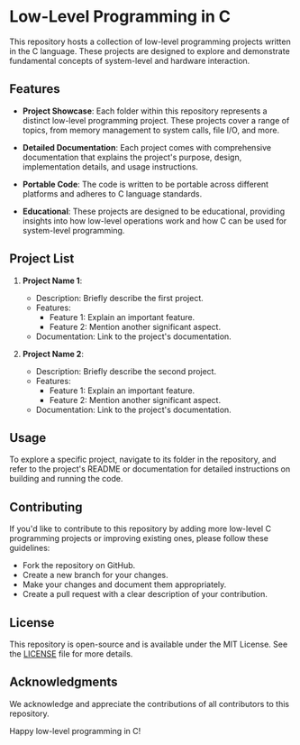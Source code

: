 # Low-Level Programming in C

This repository hosts a collection of low-level programming projects written in the C language. These projects are designed to explore and demonstrate fundamental concepts of system-level and hardware interaction.

## Features

- **Project Showcase**: Each folder within this repository represents a distinct low-level programming project. These projects cover a range of topics, from memory management to system calls, file I/O, and more.

- **Detailed Documentation**: Each project comes with comprehensive documentation that explains the project's purpose, design, implementation details, and usage instructions.

- **Portable Code**: The code is written to be portable across different platforms and adheres to C language standards.

- **Educational**: These projects are designed to be educational, providing insights into how low-level operations work and how C can be used for system-level programming.

## Project List

1. **Project Name 1**:
   - Description: Briefly describe the first project.
   - Features:
     - Feature 1: Explain an important feature.
     - Feature 2: Mention another significant aspect.
   - Documentation: Link to the project's documentation.

2. **Project Name 2**:
   - Description: Briefly describe the second project.
   - Features:
     - Feature 1: Explain an important feature.
     - Feature 2: Mention another significant aspect.
   - Documentation: Link to the project's documentation.

<!-- Repeat this pattern for each project in your repository -->

## Usage

To explore a specific project, navigate to its folder in the repository, and refer to the project's README or documentation for detailed instructions on building and running the code.

## Contributing

If you'd like to contribute to this repository by adding more low-level C programming projects or improving existing ones, please follow these guidelines:

- Fork the repository on GitHub.
- Create a new branch for your changes.
- Make your changes and document them appropriately.
- Create a pull request with a clear description of your contribution.

## License

This repository is open-source and is available under the MIT License. See the [LICENSE](LICENSE) file for more details.

## Acknowledgments

We acknowledge and appreciate the contributions of all contributors to this repository.

Happy low-level programming in C!


